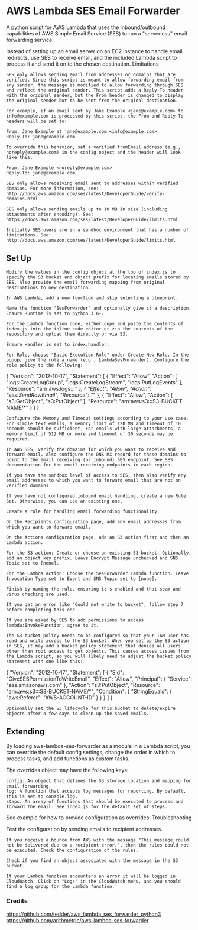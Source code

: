 # AWS Lambda SES Email Forwarder

A python script for AWS Lambda that uses the inbound/outbound capabilities of AWS Simple Email Service (SES) to run a "serverless" email forwarding service.

Instead of setting up an email server on an EC2 instance to handle email redirects, use SES to receive email, and the included Lambda script to process it and send it on to the chosen destination.
Limitations

    SES only allows sending email from addresses or domains that are verified. Since this script is meant to allow forwarding email from any sender, the message is modified to allow forwarding through SES and reflect the original sender. This script adds a Reply-To header with the original sender, but the From header is changed to display the original sender but to be sent from the original destination.

    For example, if an email sent by Jane Example <jane@example.com> to info@example.com is processed by this script, the From and Reply-To headers will be set to:

    From: Jane Example at jane@example.com <info@example.com>
    Reply-To: jane@example.com

    To override this behavior, set a verified fromEmail address (e.g., noreply@example.com) in the config object and the header will look like this.

    From: Jane Example <noreply@example.com>
    Reply-To: jane@example.com

    SES only allows receiving email sent to addresses within verified domains. For more information, see: http://docs.aws.amazon.com/ses/latest/DeveloperGuide/verify-domains.html

    SES only allows sending emails up to 10 MB in size (including attachments after encoding). See: https://docs.aws.amazon.com/ses/latest/DeveloperGuide/limits.html

    Initially SES users are in a sandbox environment that has a number of limitations. See: http://docs.aws.amazon.com/ses/latest/DeveloperGuide/limits.html

## Set Up

    Modify the values in the config object at the top of index.js to specify the S3 bucket and object prefix for locating emails stored by SES. Also provide the email forwarding mapping from original destinations to new destination.

    In AWS Lambda, add a new function and skip selecting a blueprint.

    Name the function "SesForwarder" and optionally give it a description. Ensure Runtime is set to python 3.6+.

    For the Lambda function code, either copy and paste the contents of index.js into the inline code editor or zip the contents of the repository and upload them directly or via S3.

    Ensure Handler is set to index.handler.

    For Role, choose "Basic Execution Role" under Create New Role. In the popup, give the role a name (e.g., LambdaSesForwarder). Configure the role policy to the following:

{
   "Version": "2012-10-17",
   "Statement": [
      {
         "Effect": "Allow",
         "Action": [
            "logs:CreateLogGroup",
            "logs:CreateLogStream",
            "logs:PutLogEvents"
         ],
         "Resource": "arn:aws:logs:*:*:*"
      },
      {
         "Effect": "Allow",
         "Action": "ses:SendRawEmail",
         "Resource": "*"
      },
      {
         "Effect": "Allow",
         "Action": [
            "s3:GetObject",
            "s3:PutObject"
         ],
         "Resource": "arn:aws:s3:::S3-BUCKET-NAME/*"
      }
   ]
}

    Configure the Memory and Timeout settings according to your use case. For simple text emails, a memory limit of 128 MB and timeout of 10 seconds should be sufficient. For emails with large attachments, a memory limit of 512 MB or more and timeout of 30 seconds may be required.

    In AWS SES, verify the domains for which you want to receive and forward email. Also configure the DNS MX record for these domains to point to the email receiving (or inbound) SES endpoint. See SES documentation for the email receiving endpoints in each region.

    If you have the sandbox level of access to SES, then also verify any email addresses to which you want to forward email that are not on verified domains.

    If you have not configured inbound email handling, create a new Rule Set. Otherwise, you can use an existing one.

    Create a rule for handling email forwarding functionality.

    On the Recipients configuration page, add any email addresses from which you want to forward email.

    On the Actions configuration page, add an S3 action first and then an Lambda action.

    For the S3 action: Create or choose an existing S3 bucket. Optionally, add an object key prefix. Leave Encrypt Message unchecked and SNS Topic set to [none].

    For the Lambda action: Choose the SesForwarder Lambda function. Leave Invocation Type set to Event and SNS Topic set to [none].

    Finish by naming the rule, ensuring it's enabled and that spam and virus checking are used.

    If you get an error like "Could not write to bucket", follow step 7 before completing this one

    If you are asked by SES to add permissions to access lambda:InvokeFunction, agree to it.

    The S3 bucket policy needs to be configured so that your IAM user has read and write access to the S3 bucket. When you set up the S3 action in SES, it may add a bucket policy statement that denies all users other than root access to get objects. This causes access issues from the Lambda script, so you will likely need to adjust the bucket policy statement with one like this:

{
   "Version": "2012-10-17",
   "Statement": [
      {
         "Sid": "GiveSESPermissionToWriteEmail",
         "Effect": "Allow",
         "Principal": {
            "Service": "ses.amazonaws.com"
         },
         "Action": "s3:PutObject",
         "Resource": "arn:aws:s3:::S3-BUCKET-NAME/*",
         "Condition": {
            "StringEquals": {
               "aws:Referer": "AWS-ACCOUNT-ID"
            }
         }
      }
   ]
}

    Optionally set the S3 lifecycle for this bucket to delete/expire objects after a few days to clean up the saved emails.

## Extending

By loading aws-lambda-ses-forwarder as a module in a Lambda script, you can override the default config settings, change the order in which to process tasks, and add functions as custom tasks.

The overrides object may have the following keys:

    config: An object that defines the S3 storage location and mapping for email forwarding.
    log: A function that accepts log messages for reporting. By default, this is set to console.log.
    steps: An array of functions that should be executed to process and forward the email. See index.js for the default set of steps.

See example for how to provide configuration as overrides.
Troubleshooting

Test the configuration by sending emails to recipient addresses.

    If you receive a bounce from AWS with the message "This message could not be delivered due to a recipient error.", then the rules could not be executed. Check the configuration of the rules.

    Check if you find an object associated with the message in the S3 bucket.

    If your Lambda function encounters an error it will be logged in CloudWatch. Click on "Logs" in the CloudWatch menu, and you should find a log group for the Lambda function.

### Credits

https://github.com/tedder/aws_lambda_ses_forwarder_python3
https://github.com/arithmetric/aws-lambda-ses-forwarder
